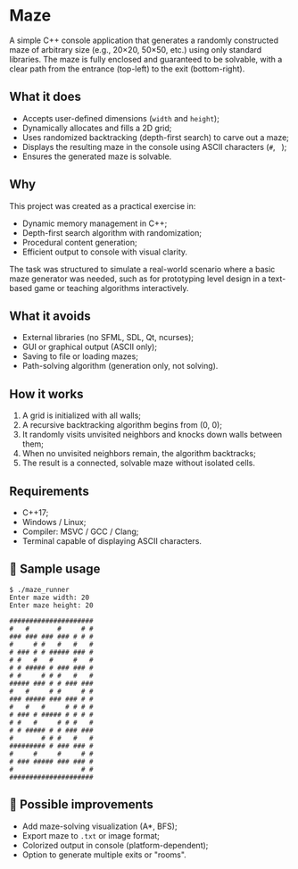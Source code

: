 # Maze

A simple C++ console application that generates a randomly constructed maze of arbitrary size (e.g., 20×20, 50×50, etc.) using only standard libraries. The maze is fully enclosed and guaranteed to be solvable, with a clear path from the entrance (top-left) to the exit (bottom-right).

## What it does

* Accepts user-defined dimensions (`width` and `height`);
* Dynamically allocates and fills a 2D grid;
* Uses randomized backtracking (depth-first search) to carve out a maze;
* Displays the resulting maze in the console using ASCII characters (`#`, ` `);
* Ensures the generated maze is solvable.

## Why

This project was created as a practical exercise in:

* Dynamic memory management in C++;
* Depth-first search algorithm with randomization;
* Procedural content generation;
* Efficient output to console with visual clarity.

The task was structured to simulate a real-world scenario where a basic maze generator was needed, such as for prototyping level design in a text-based game or teaching algorithms interactively.

## What it avoids

* External libraries (no SFML, SDL, Qt, ncurses);
* GUI or graphical output (ASCII only);
* Saving to file or loading mazes;
* Path-solving algorithm (generation only, not solving).

## How it works
1. A grid is initialized with all walls;
2. A recursive backtracking algorithm begins from (0, 0);
3. It randomly visits unvisited neighbors and knocks down walls between them;
4. When no unvisited neighbors remain, the algorithm backtracks;
5. The result is a connected, solvable maze without isolated cells.

## Requirements
* C++17;
* Windows / Linux;
* Compiler: MSVC / GCC / Clang;
* Terminal capable of displaying ASCII characters.

## 🚀 Sample usage
```
$ ./maze_runner
Enter maze width: 20
Enter maze height: 20

#####################
#   #       #     # #
### ### ### ### # # #
#     # #   #   #   #
# ### # # ##### ### #
# #   #   #     #   #
# # ##### # ### ### #
# #     # # #   #   #
##### ### # # ### ###
#   #     # #     # #
### ##### ### ### # #
#   #   #     # # # #
# ### # ##### # # # #
# #   #     # # #   #
# # ##### # # ### ###
#       # # #   #   #
######### # ### ### #
#     #     #     # #
# ### ##### ### ### #
#                 # #
#####################
```

## 🧩 Possible improvements
* Add maze-solving visualization (A\*, BFS);
* Export maze to `.txt` or image format;
* Colorized output in console (platform-dependent);
* Option to generate multiple exits or "rooms".

